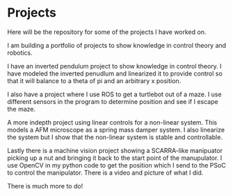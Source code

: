 # Projects

Here will be the repository for some of the projects I have worked on.

I am building a portfolio of projects to show knowledge in control theory and robotics. 

I have an inverted pendulum project to show knowledge in control theory. I have modeled the inverted penudlum and linearized it to provide control so that it will balance to a theta of pi and an arbitrary x position.

I also have a project where I use ROS to get a turtlebot out of a maze. I use different sensors in the program to determine position and see if I escape the maze.

A more indepth project using linear controls for a non-linear system. This models a AFM microscope as a spring mass damper system. I also linearize the system but I show that the non-linear system is stable and controllable. 

Lastly there is a machine vision project showing a SCARRA-like manipuator picking up a nut and bringing it back to the start point of the manupulator. I use OpenCV in my python code to get the position which I send to the PSoC to control the manipulator. There is a video and picture of what I did.

There is much more to do!
